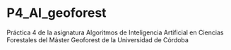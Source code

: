 # P4_AI_geoforest
Práctica 4 de la asignatura Algoritmos de Inteligencia Artificial en Ciencias Forestales del Máster Geoforest de la Universidad de Córdoba
